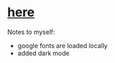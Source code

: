 # [here](https://jlomako.github.io/side/)

Notes to myself:
- google fonts are loaded locally
- added dark mode
